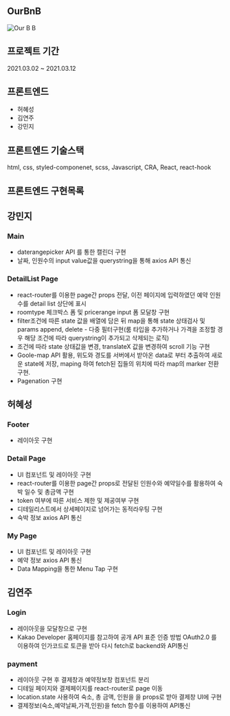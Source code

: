 ## OurBnB

![Our B B](https://user-images.githubusercontent.com/71913557/111892238-f6e7f680-8a3c-11eb-96c2-fb8c37443997.gif)

## 프로젝트 기간

2021.03.02 ~ 2021.03.12

## 프론트엔드

- 허혜성
- 김연주
- 강민지

## 프론트엔드 기술스택

html, css, styled-componenet, scss, Javascript, CRA, React, react-hook

## 프론트엔드 구현목록

## 강민지

### Main

- daterangepicker API 를 통한 캘린더 구현
- 날짜, 인원수의 input value값을 querystring을 통해 axios API 통신

### DetailList Page

- react-router를 이용한 page간 props 전달, 이전 페이지에 입력하였던 예약 인원수를 detail list 상단에 표시
- roomtype 체크박스 폼 및 pricerange input 폼 모달창 구현
- filter조건에 따른 state 값을 배열에 담은 뒤 map을 통해 state 상태검사 및 params append, delete - 다중 필터구현(룸 타입을 추가하거나 가격을 조정할 경우 해당 조건에 따라 querystring이 추가되고 삭제되는 로직)
- 조건에 따라 state 상태값을 변경, translateX 값을 변경하여 scroll 기능 구현
- Goole-map API 활용, 위도와 경도를 서버에서 받아온 data로 부터 추출하여 새로운 state에 저장, maping 하여 fetch된 집들의 위치에 따라 map의 marker 전환 구현.
- Pagenation 구현

## 허혜성

### Footer

- 레이아웃 구현

### Detail Page

- UI 컴포넌트 및 레이아웃 구현
- react-router를 이용한 page간 props로 전달된 인원수와 예약일수를 활용하여 숙박 일수 및 총금액 구현
- token 여부에 따른 서비스 제한 및 제공여부 구현
- 디테일리스트에서 상세페이지로 넘어가는 동적라우팅 구현
- 숙박 정보 axios API 통신

### My Page

- UI 컴포넌트 및 레이아웃 구현
- 예약 정보 axios API 통신
- Data Mapping을 통한 Menu Tap 구현


## 김연주

### Login 

- 레이아웃을 모달창으로 구현
- Kakao Developer 홈페이지를 참고하여 공개 API 표준 인증 방법 OAuth2.0 를 이용하여 인가코드로
  토큰을 받아 다시 fetch로 backend와 API통신
  

### payment

- 레이아웃 구현 후 결제창과 예약정보창 컴포넌트 분리
- 디테일 페이지와 결제페이지를 react-router로 page 이동
- location.state 사용하여 숙소, 총 금액, 인원을 을 props로 받아 결제창 UI에 구현
- 결제정보(숙소,예약날짜,가격,인원)을 fetch 함수를 이용하여 API통신
  
